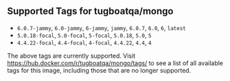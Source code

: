 ## Supported Tags for tugboatqa/mongo

* `6.0.7-jammy`, `6.0-jammy`, `6-jammy`, `jammy`, `6.0.7`, `6.0`, `6`, `latest`
* `5.0.18-focal`, `5.0-focal`, `5-focal`, `5.0.18`, `5.0`, `5`
* `4.4.22-focal`, `4.4-focal`, `4-focal`, `4.4.22`, `4.4`, `4`

The above tags are currently supported. Visit https://hub.docker.com/r/tugboatqa/mongo/tags/ to see a list of all available tags for this image, including those that are no longer supported.
